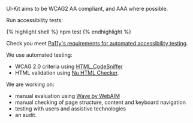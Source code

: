 UI&#8209;Kit aims to be WCAG2 AA compliant, and AAA where possible.

Run accessibility tests:

{% highlight shell %}
npm test
{% endhighlight %}

Check you meet [Pa11y's requirements for automated accessibility testing](https://github.com/pa11y/pa11y#requirements).

We use automated testing:
- WCAG 2.0 criteria using <a href="http://squizlabs.github.io/HTML_CodeSniffer/" rel="external">HTML_CodeSniffer</a>
- HTML validation using <a href="http://validator.github.io/validator/" rel="external">Nu HTML Checker</a>.

We are working on:
- manual evaluation using <a href="http://wave.webaim.org/" rel="external">Wave by WebAIM</a>
- manual checking of page structure, content and keyboard navigation
- testing with users and assistive technologies
- an audit.
